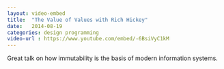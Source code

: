 ```yaml
---
layout: video-embed
title:  "The Value of Values with Rich Hickey"
date:   2014-08-19
categories: design programming
video-url : https://www.youtube.com/embed/-6BsiVyC1kM
---
```

Great talk on how immutability is the basis of modern information systems.